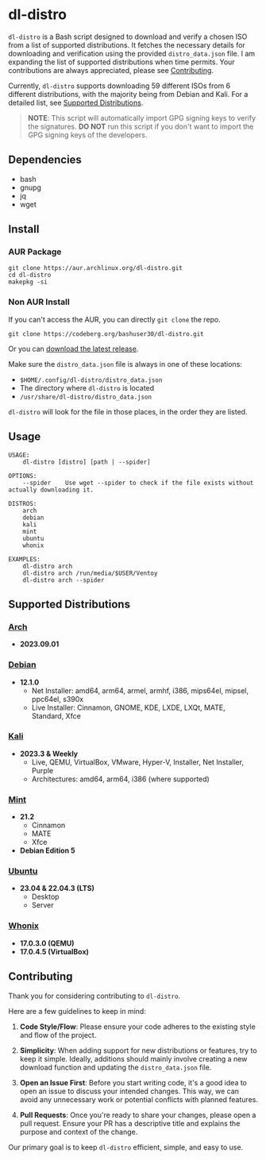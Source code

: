 # dl-distro

`dl-distro` is a Bash script designed to download and verify a chosen ISO from a list of supported distributions. It fetches the necessary details for downloading and verification using the provided `distro_data.json` file. I am expanding the list of supported distributions when time permits. Your contributions are always appreciated, please see [Contributing](#contributing).

Currently, `dl-distro` supports downloading 59 different ISOs from 6 different distributions, with the majority being from Debian and Kali. For a detailed list, see [Supported Distributions](#supported-distributions).

> **NOTE**: This script will automatically import GPG signing keys to verify the signatures. **DO NOT** run this script if you don't want to import the GPG signing keys of the developers.

## Dependencies

- bash
- gnupg
- jq
- wget

## Install

### AUR Package

```
git clone https://aur.archlinux.org/dl-distro.git
cd dl-distro
makepkg -si
```

### Non AUR Install

If you can't access the AUR, you can directly `git clone` the repo.

```
git clone https://codeberg.org/bashuser30/dl-distro.git
```

Or you can [download the latest release](https://codeberg.org/bashuser30/dl-distro/releases/latest).

Make sure the `distro_data.json` file is always in one of these locations:

- `$HOME/.config/dl-distro/distro_data.json`
- The directory where `dl-distro` is located
- `/usr/share/dl-distro/distro_data.json`

`dl-distro` will look for the file in those places, in the order they are listed.

## Usage

```
USAGE:
    dl-distro [distro] [path | --spider]

OPTIONS:
    --spider    Use wget --spider to check if the file exists without actually downloading it.

DISTROS:
    arch
    debian
    kali
    mint
    ubuntu
    whonix

EXAMPLES:
    dl-distro arch
    dl-distro arch /run/media/$USER/Ventoy
    dl-distro arch --spider
```

## Supported Distributions

### [Arch](https://archlinux.org)
- **2023.09.01**

### [Debian](https://debian.org)
- **12.1.0**
  - Net Installer: amd64, arm64, armel, armhf, i386, mips64el, mipsel, ppc64el, s390x
  - Live Installer: Cinnamon, GNOME, KDE, LXDE, LXQt, MATE, Standard, Xfce

### [Kali](https://kali.org)
- **2023.3 & Weekly**
  - Live, QEMU, VirtualBox, VMware, Hyper-V, Installer, Net Installer, Purple
  - Architectures: amd64, arm64, i386 (where supported)

### [Mint](https://linuxmint.com)
- **21.2**
  - Cinnamon
  - MATE
  - Xfce
- **Debian Edition 5**

### [Ubuntu](https://ubuntu.com)
- **23.04 & 22.04.3 (LTS)**
  - Desktop
  - Server

### [Whonix](https://whonix.org)
- **17.0.3.0 (QEMU)**
- **17.0.4.5 (VirtualBox)**

## Contributing

Thank you for considering contributing to `dl-distro`.

Here are a few guidelines to keep in mind:

1. **Code Style/Flow**: Please ensure your code adheres to the existing style and flow of the project.

2. **Simplicity**: When adding support for new distributions or features, try to keep it simple. Ideally, additions should mainly involve creating a new download function and updating the `distro_data.json` file.

3. **Open an Issue First**: Before you start writing code, it's a good idea to open an issue to discuss your intended changes. This way, we can avoid any unnecessary work or potential conflicts with planned features.

4. **Pull Requests**: Once you're ready to share your changes, please open a pull request. Ensure your PR has a descriptive title and explains the purpose and context of the change.

Our primary goal is to keep `dl-distro` efficient, simple, and easy to use.
